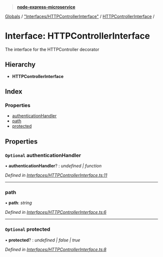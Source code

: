> **[node-express-microservice](../README.md)**

[Globals](../globals.md) / ["Interfaces/HTTPControllerInterface"](../modules/_interfaces_httpcontrollerinterface_.md) / [HTTPControllerInterface](_interfaces_httpcontrollerinterface_.httpcontrollerinterface.md) /

# Interface: HTTPControllerInterface

The interface for the HTTPController decorator

## Hierarchy

* **HTTPControllerInterface**

## Index

### Properties

* [authenticationHandler](_interfaces_httpcontrollerinterface_.httpcontrollerinterface.md#optional-authenticationhandler)
* [path](_interfaces_httpcontrollerinterface_.httpcontrollerinterface.md#path)
* [protected](_interfaces_httpcontrollerinterface_.httpcontrollerinterface.md#optional-protected)

## Properties

### `Optional` authenticationHandler

• **authenticationHandler**? : *undefined | function*

*Defined in [Interfaces/HTTPControllerInterface.ts:11](https://github.com/lukebellamy053/express-microservice/blob/f7a5771/src/Interfaces/HTTPControllerInterface.ts#L11)*

___

###  path

• **path**: *string*

*Defined in [Interfaces/HTTPControllerInterface.ts:6](https://github.com/lukebellamy053/express-microservice/blob/f7a5771/src/Interfaces/HTTPControllerInterface.ts#L6)*

___

### `Optional` protected

• **protected**? : *undefined | false | true*

*Defined in [Interfaces/HTTPControllerInterface.ts:8](https://github.com/lukebellamy053/express-microservice/blob/f7a5771/src/Interfaces/HTTPControllerInterface.ts#L8)*